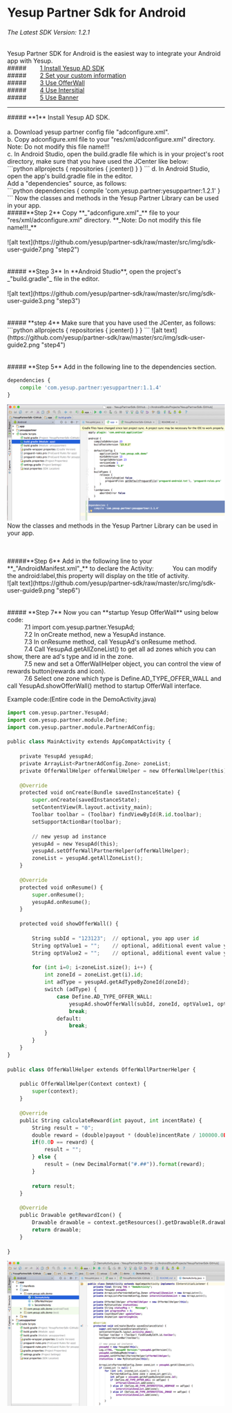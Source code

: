 # Yesup Partner Sdk for Android
###### The Latest SDK Version: 1.2.1
Yesup Partner SDK for Android is the easiest way to integrate your Android app with Yesup.<br/>
#####&nbsp;&nbsp;&nbsp;&nbsp;&nbsp;&nbsp;&nbsp;&nbsp;[1 Install Yesup AD SDK](#step1)<br/>
#####&nbsp;&nbsp;&nbsp;&nbsp;&nbsp;&nbsp;&nbsp;&nbsp;[2 Set your custom information](#step2)<br/>
#####&nbsp;&nbsp;&nbsp;&nbsp;&nbsp;&nbsp;&nbsp;&nbsp;[3 Use OfferWall](#step3)<br/>
#####&nbsp;&nbsp;&nbsp;&nbsp;&nbsp;&nbsp;&nbsp;&nbsp;[4 Use Intersitial](#step4)<br/>
#####&nbsp;&nbsp;&nbsp;&nbsp;&nbsp;&nbsp;&nbsp;&nbsp;[5 Use Banner](#step5)<br/>
<hr/>

<div id="step1"></div>
##### **1** Install Yesup AD SDK.<br/><br/>
  a. Download yesup partner config file "adconfigure.xml".<br/>
  b. Copy adconfigure.xml file to your "res/xml/adconfigure.xml" directory.<br/>
     Note: Do not modify this file name!!!<br/>
  c. In Android Studio, open the build.gradle file which is in your project's root directory,
     make sure that you have used the JCenter like below:<br/>
```python
     allprojects {
         repositories {
             jcenter()
         }
     }
```
  d. In Android Studio, open the app's build.gradle file in the editor.<br/>
     Add a "dependencies" source, as follows:<br/>
```python
     dependencies {
         compile 'com.yesup.partner:yesuppartner:1.2.1'
     }
```
  Now the classes and methods in the Yesup Partner Library can be used in your app.<br/>

<div id="step2"></div>
#####**Step 2** Copy **_"adconfigure.xml"_** file to your "res/xml/adconfigure.xml" directory.
**_Note: Do not modify this file name!!!_**<br/><br/>
![alt text](https://github.com/yesup/partner-sdk/raw/master/src/img/sdk-user-guide7.png "step2")<br/><br/><br/>

<div id="step3"></div>
##### **Step 3** In **Android Studio**, open the project's _"build.gradle"_ file in the editor.<br/><br/>
![alt text](https://github.com/yesup/partner-sdk/raw/master/src/img/sdk-user-guide3.png "step3")<br/><br/><br/>

<div id="step4"></div>
##### **step 4** Make sure that you have used the JCenter, as follows:
```python
allprojects {
    repositories {
        jcenter()
    }
}
```
![alt text](https://github.com/yesup/partner-sdk/raw/master/src/img/sdk-user-guide2.png "step4")<br/><br/><br/>
<div id="step5"></div>
##### **Step 5** Add in the following line to the dependencies section.

```python
dependencies {
    compile 'com.yesup.partner:yesuppartner:1.1.4'
}
```
![alt text](https://github.com/yesup/partner-sdk/raw/master/src/img/sdk-user-guide8.png "step5")<br/>
Now the classes and methods in the Yesup Partner Library can be used in your app.<br/><br/><br/>

<div id="step6"></div>
#####**Step 6** Add in the following line to your **_"AndroidManifest.xml"_** to declare the Activity:
&nbsp;&nbsp;&nbsp;&nbsp;&nbsp;&nbsp;&nbsp;&nbsp;&nbsp;&nbsp;You can modify the android:label,this property will display on the title of activity.<br/>

<activity android:name="com.yesup.partner.OfferWallActivity" android:label="OfferWall" />
![alt text](https://github.com/yesup/partner-sdk/raw/master/src/img/sdk-user-guide9.png "step6")<br/><br/><br/>

<div id="step7"></div>
##### **Step 7** Now you can **startup Yesup OfferWall** using below code:<br/>
&nbsp;&nbsp;&nbsp;&nbsp;&nbsp;&nbsp;&nbsp;&nbsp;&nbsp;&nbsp;7.1 import com.yesup.partner.YesupAd;<br/>
&nbsp;&nbsp;&nbsp;&nbsp;&nbsp;&nbsp;&nbsp;&nbsp;&nbsp;&nbsp;7.2 In onCreate method, new a YesupAd instance.<br/>
&nbsp;&nbsp;&nbsp;&nbsp;&nbsp;&nbsp;&nbsp;&nbsp;&nbsp;&nbsp;7.3 In onResume method, call YesupAd's onResume method.<br/>
&nbsp;&nbsp;&nbsp;&nbsp;&nbsp;&nbsp;&nbsp;&nbsp;&nbsp;&nbsp;7.4 Call YesupAd.getAllZoneList() to get all ad zones which you can show, there are ad's type and id in the zone.<br/>
&nbsp;&nbsp;&nbsp;&nbsp;&nbsp;&nbsp;&nbsp;&nbsp;&nbsp;&nbsp;7.5 new and set a OfferWallHelper object, you can control the view of rewards button(rewards and icon).<br/>
&nbsp;&nbsp;&nbsp;&nbsp;&nbsp;&nbsp;&nbsp;&nbsp;&nbsp;&nbsp;7.6 Select one zone which type is Define.AD_TYPE_OFFER_WALL and call YesupAd.showOfferWall() method to startup OfferWall interface.<br/>

Example code:(Entire code in the DemoActivity.java)
```python
import com.yesup.partner.YesupAd;
import com.yesup.partner.module.Define;
import com.yesup.partner.module.PartnerAdConfig;

public class MainActivity extends AppCompatActivity {

    private YesupAd yesupAd;
    private ArrayList<PartnerAdConfig.Zone> zoneList;
    private OfferWallHelper offerWallHelper = new OfferWallHelper(this);

    @Override
    protected void onCreate(Bundle savedInstanceState) {
        super.onCreate(savedInstanceState);
        setContentView(R.layout.activity_main);
        Toolbar toolbar = (Toolbar) findViewById(R.id.toolbar);
        setSupportActionBar(toolbar);

        // new yesup ad instance
        yesupAd = new YesupAd(this);
        yesupAd.setOfferWallPartnerHelper(offerWallHelper);
        zoneList = yesupAd.getAllZoneList();
    }

    @Override
    protected void onResume() {
        super.onResume();
        yesupAd.onResume();
    }

    protected void showOfferWall() {

        String subId = "123123";  // optional, you app user id
        String optValue1 = "";    // optional, additional event value you want to keep track
        String optValue2 = "";    // optional, additional event value you want to keep track

        for (int i=0; i<zoneList.size(); i++) {
            int zoneId = zoneList.get(i).id;
            int adType = yesupAd.getAdTypeByZoneId(zoneId);
            switch (adType) {
                case Define.AD_TYPE_OFFER_WALL:
                    yesupAd.showOfferWall(subId, zoneId, optValue1, optValue2);
                    break;
                default:
                    break;
            }
        }
    }
}

public class OfferWallHelper extends OfferWallPartnerHelper {

    public OfferWallHelper(Context context) {
        super(context);
    }

    @Override
    public String calculateReward(int payout, int incentRate) {
        String result = "0";
        double reward = (double)payout * (double)incentRate / 100000.0D;
        if(0.0D == reward) {
            result = "";
        } else {
            result = (new DecimalFormat("#.##")).format(reward);
        }

        return result;
    }

    @Override
    public Drawable getRewardIcon() {
        Drawable drawable = context.getResources().getDrawable(R.drawable.coins);
        return drawable;
    }

}

```
![alt text](https://github.com/yesup/partner-sdk/raw/master/src/img/sdk-user-guide4.png "step7")<br/><br/><br/>
